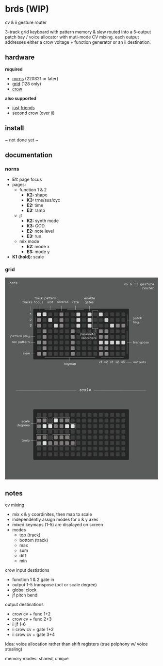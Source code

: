 # brds (WIP)

cv & ii gesture router

3-track grid keyboard with pattern memory & slew routed into a 5-output patch bay / voice allocator with muti-mode CV mixing. each output addresses either a crow voltage + function generator or an ii destination.

## hardware

**required**

- [norns](https://github.com/p3r7/awesome-monome-norns) (220321 or later)
- [grid](https://monome.org/docs/grid/) (128 only)
- [crow](https://monome.org/docs/crow/)

**also supported**

- [just](https://www.whimsicalraps.com/products/just-friends?variant=5586981781533) [friends](https://github.com/whimsicalraps/Just-Friends/blob/main/Just-Type.md)
- second crow (over ii)

## install

~ not done yet ~

## documentation

### norns

- **E1:** page focus
- pages:
  - function 1 & 2
     - **K2:** shape
    - **K3:** trns/sus/cyc
    - **E2:** time
    - **E3:** ramp
  - jf
    - **K2:** synth mode
    - **K3:** GOD
    - **E2:** note level
    - **E3:** run
  - mix mode
    - **E2:** mode x
    - **E3:** mode y
- **K1 (hold):** scale

### grid

![brds grid docs](doc/brds.png)

## notes

cv mixing 
- mix x & y coordinites, then map to scale
- independently assign modes for x & y axes
- mixed keymaps (1-5) are displayed on screen
- modes
  - top (track)
  - bottom (track)
  - max
  - sum
  - diff
  - min

crow input destiations
- function 1 & 2 gate in
- output 1-5 transpose (oct or scale degree)
- global clock
- jf pitch bend

output destinations
- crow cv + func 1+2
- crow cv + func 2+3
- ii jf 1-6
- ii crow cv + gate 1+2
- ii crow cv + gate 3+4

idea: voice allocation rather than shift registers (true polphony w/ voice stealing)

memory modes: shared, unique
